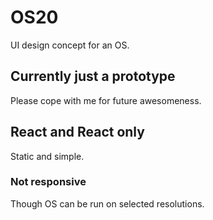 # OS20

UI design concept for an OS.

## Currently just a prototype

Please cope with me for future awesomeness.

## React and React only

Static and simple.

### Not responsive

Though OS can be run on selected resolutions.
